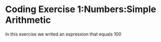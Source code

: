 Coding Exercise 1:Numbers:Simple Arithmetic
====================
In this exercise we writed an expression that equals 100
